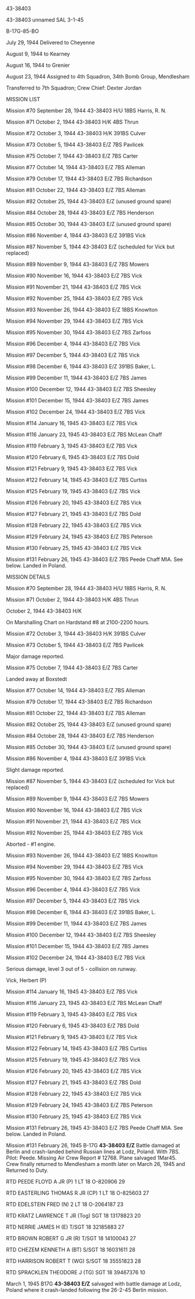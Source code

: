 





43-38403






 




43-38403 unnamed SAL 3-1-45

B-17G-85-BO

July 29, 1944 Delivered to Cheyenne

August 9, 1944 to Kearney

August 16, 1944 to Grenier

August 23, 1944 Assigned to 4th Squadron, 34th
Bomb Group, Mendlesham

Transferred to 7th Squadron; Crew Chief: Dexter
Jordan

MISSION LIST

Mission #70 September 28, 1944 43-38403 H/U 18BS Harris, R.
N.

Mission #71 October 2, 1944 43-38403 H/K 4BS Thrun

Mission #72 October 3, 1944 43-38403 H/K 391BS Culver

Mission #73 October 5, 1944 43-38403 E/Z 7BS Pavlicek

Mission #75 October 7, 1944 43-38403 E/Z 7BS Carter

Mission #77 October 14, 1944 43-38403 E/Z 7BS Alleman

Mission #79 October 17, 1944 43-38403 E/Z 7BS Richardson

Mission #81 October 22, 1944 43-38403 E/Z 7BS Alleman

Mission #82 October 25, 1944 43-38403 E/Z (unused ground
spare)

Mission #84 October 28, 1944 43-38403 E/Z 7BS Henderson

Mission #85 October 30, 1944 43-38403 E/Z (unused ground
spare)

Mission #86 November 4, 1944 43-38403 E/Z 391BS Vick

Mission #87 November 5, 1944 43-38403 E/Z (scheduled for
Vick but replaced)

Mission #89 November 9, 1944 43-38403 E/Z 7BS Mowers

Mission #90 November 16, 1944 43-38403 E/Z 7BS Vick

Mission #91 November 21, 1944 43-38403 E/Z 7BS Vick

Mission #92 November 25, 1944 43-38403 E/Z 7BS Vick

Mission #93 November 26, 1944 43-38403 E/Z 18BS Knowlton

Mission #94 November 29, 1944 43-38403 E/Z 7BS Vick

Mission #95 November 30, 1944 43-38403 E/Z 7BS Zarfoss

Mission #96 December 4, 1944 43-38403 E/Z 7BS Vick

Mission #97 December 5, 1944 43-38403 E/Z 7BS Vick

Mission #98 December 6, 1944 43-38403 E/Z 391BS Baker, L.

Mission #99 December 11, 1944 43-38403 E/Z 7BS James

Mission #100 December 12, 1944 43-38403 E/Z 7BS Sheesley

Mission #101 December 15, 1944 43-38403 E/Z 7BS James

Mission #102 December 24, 1944 43-38403 E/Z 7BS Vick

Mission #114 January 16, 1945 43-38403 E/Z 7BS Vick

Mission #116 January 23, 1945 43-38403 E/Z 7BS
McLean Chaff

Mission #119 February 3, 1945 43-38403 E/Z 7BS Vick

Mission #120 February 6, 1945 43-38403 E/Z 7BS Dold

Mission #121 February 9, 1945 43-38403 E/Z 7BS Vick

Mission #122 February 14, 1945 43-38403 E/Z 7BS Curtiss

Mission #125 February 19, 1945 43-38403 E/Z 7BS Vick

Mission #126 February 20, 1945 43-38403 E/Z 7BS Vick

Mission #127 February 21, 1945 43-38403 E/Z 7BS Dold

Mission #128 February 22, 1945 43-38403 E/Z 7BS Vick

Mission #129 February 24, 1945 43-38403 E/Z 7BS Peterson

Mission #130 February 25, 1945 43-38403 E/Z 7BS Vick

Mission #131 February 26, 1945 43-38403 E/Z 7BS
Peede
Chaff MIA. See below. Landed in Poland.

MISSION DETAILS

Mission #70 September 28, 1944 43-38403 H/U 18BS Harris, R.
N.

Mission #71 October 2, 1944 43-38403 H/K 4BS Thrun


October 2, 1944 43-38403 H/K

On Marshalling Chart on Hardstand #8 at 2100-2200 hours.

Mission #72 October 3, 1944 43-38403 H/K 391BS Culver

Mission #73 October 5, 1944 43-38403 E/Z 7BS Pavlicek

Major damage reported.

Mission #75 October 7, 1944 43-38403 E/Z 7BS Carter

Landed away at Boxstedt

Mission #77 October 14, 1944 43-38403 E/Z 7BS Alleman

Mission #79 October 17, 1944 43-38403 E/Z 7BS Richardson

Mission #81 October 22, 1944 43-38403 E/Z 7BS Alleman

Mission #82 October 25, 1944 43-38403 E/Z (unused ground
spare)

Mission #84 October 28, 1944 43-38403 E/Z 7BS Henderson

Mission #85 October 30, 1944 43-38403 E/Z (unused ground
spare)

Mission #86 November 4, 1944 43-38403 E/Z 391BS Vick

Slight damage reported.

Mission #87 November 5, 1944 43-38403 E/Z (scheduled for
Vick but replaced)

Mission #89 November 9, 1944 43-38403 E/Z 7BS Mowers

Mission #90 November 16, 1944 43-38403 E/Z 7BS Vick

Mission #91 November 21, 1944 43-38403 E/Z 7BS Vick

Mission #92 November 25, 1944 43-38403 E/Z 7BS Vick

Aborted \- #1 engine.

Mission #93 November 26, 1944 43-38403 E/Z 18BS Knowlton

Mission #94 November 29, 1944 43-38403 E/Z 7BS Vick

Mission #95 November 30, 1944 43-38403 E/Z 7BS Zarfoss

Mission #96 December 4, 1944 43-38403 E/Z 7BS Vick

Mission #97 December 5, 1944 43-38403 E/Z 7BS Vick

Mission #98 December 6, 1944 43-38403 E/Z 391BS Baker, L.

Mission #99 December 11, 1944 43-38403 E/Z 7BS James

Mission #100 December 12, 1944 43-38403 E/Z 7BS Sheesley

Mission #101 December 15, 1944 43-38403 E/Z 7BS James

Mission #102 December 24, 1944 43-38403 E/Z 7BS Vick

Serious damage, level 3 out of 5 \- collision on runway.

Vick, Herbert (P)

Mission #114 January 16, 1945 43-38403 E/Z 7BS Vick

Mission #116 January 23, 1945 43-38403 E/Z 7BS
McLean Chaff

Mission #119 February 3, 1945 43-38403 E/Z 7BS Vick

Mission #120 February 6, 1945 43-38403 E/Z 7BS Dold

Mission #121 February 9, 1945 43-38403 E/Z 7BS Vick

Mission #122 February 14, 1945 43-38403 E/Z 7BS Curtiss

Mission #125 February 19, 1945 43-38403 E/Z 7BS Vick

Mission #126 February 20, 1945 43-38403 E/Z 7BS Vick

Mission #127 February 21, 1945 43-38403 E/Z 7BS Dold

Mission #128 February 22, 1945 43-38403 E/Z 7BS Vick

Mission #129 February 24, 1945 43-38403 E/Z 7BS Peterson

Mission #130 February 25, 1945 43-38403 E/Z 7BS Vick

Mission #131 February 26, 1945 43-38403 E/Z 7BS
Peede
Chaff MIA. See below. Landed in Poland.

Mission #131 February 26, 1945 B-17G **43-38403 E/Z**
Battle damaged at Berlin and crash-landed behind Russian lines at Lodz, Poland.
With 7BS. Pilot: Peede. Missing Air Crew Report \# 12768\. Plane salvaged 1Mar45.
Crew finally returned to Mendlesham a month later on March 26, 1945 and
Returned to Duty.

RTD PEEDE FLOYD A JR
(P)
1 LT 18
O-820906
29

RTD EASTERLING THOMAS R JR
(CP) 1
LT
18
O-825603
27

RTD EDELSTEIN FRED
(N)
2 LT 18
O-2064187
23

RTD KRATZ LAWRENCE T JR
(Tog)
SGT
18
13178823
20

RTD NERRIE JAMES H
(E)
T/SGT 18
32185883
27

RTD BROWN ROBERT G JR
(R)
T/SGT
18 14100043
27

RTD CHEZEM KENNETH A (BT)
S/SGT
18
16031611
28

RTD HARRISON ROBERT T (WG)
S/SGT
18
35551823
28

RTD SPRACKLEN THEODORE J
(TG)
SGT
18
39467376
10

March 1, 1945 B17G **43-38403 E/Z** salvaged with battle
damage at Lodz, Poland where it crash-landed following the 26-2-45 Berlin
mission.




